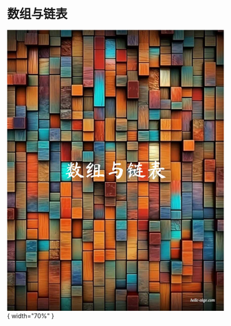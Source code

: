 # 数组与链表

<div class="center-table" markdown>

![数组与链表](../assets/covers/chapter_array_and_linkedlist.jpg){ width="70%" }

</div>
